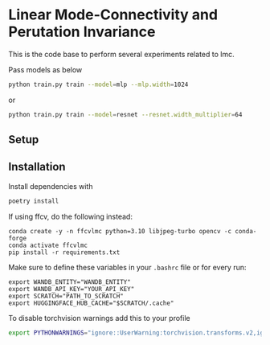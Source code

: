 # Linear Mode-Connectivity and Perutation Invariance

This is the code base to perform several experiments related to lmc.

Pass models as below

```bash
python train.py train --model=mlp --mlp.width=1024
```

or 
```bash
python train.py train --model=resnet --resnet.width_multiplier=64
```

## Setup
## Installation
Install dependencies with
```bash
poetry install
```

If using ffcv, do the following instead:
```
conda create -y -n ffcvlmc python=3.10 libjpeg-turbo opencv -c conda-forge
conda activate ffcvlmc
pip install -r requirements.txt
```

Make sure to define these variables in your `.bashrc` file or for every run:
```
export WANDB_ENTITY="WANDB_ENTITY"
export WANDB_API_KEY="YOUR_API_KEY"
export SCRATCH="PATH_TO_SCRATCH"
export HUGGINGFACE_HUB_CACHE="$SCRATCH/.cache"
```

To disable torchvision warnings add this to your profile
```bash
export PYTHONWARNINGS="ignore::UserWarning:torchvision.transforms.v2,ignore::UserWarning:torchvision.datapoints"
```